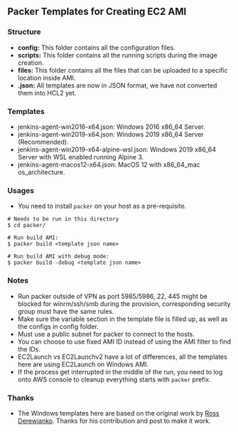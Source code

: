## Packer Templates for Creating EC2 AMI

### Structure

* **config:** This folder contains all the configuration files.
* **scripts:** This folder contains all the running scripts during the image creation.
* **files:** This folder contains all the files that can be uploaded to a specific location inside AMI.
* **.json:** All templates are now in JSON format, we have not converted them into HCL2 yet.

### Templates
* jenkins-agent-win2016-x64.json: Windows 2016 x86_64 Server.
* jenkins-agent-win2019-x64.json: Windows 2019 x86_64 Server (Recommended).
* jenkins-agent-win2019-x64-alpine-wsl.json: Windows 2019 x86_64 Server with WSL enabled running Alpine 3.
* jenkins-agent-macos12-x64.json: MacOS 12 with x86_64_mac os_architecture.

### Usages

* You need to install `packer` on your host as a pre-requisite.
```
# Needs to be run in this directory
$ cd packer/

# Run build AMI:
$ packer build <template json name>

# Run build AMI with debug mode:
$ packer build -debug <template json name>
```

### Notes

* Run packer outside of VPN as port 5985/5986, 22, 445 might be blocked for winrm/ssh/smb during the provision, corresponding security group must have the same rules.
* Make sure the variable section in the template file is filled up, as well as the configs in config folder.
* Must use a public subnet for packer to connect to the hosts.
* You can choose to use fixed AMI ID instead of using the AMI filter to find the IDs.
* EC2Launch vs EC2Launchv2 have a lot of differences, all the templates here are using EC2Launch on Windows AMI.
* If the process get interrupted in the middle of the run, you need to log onto AWS console to cleanup everything starts with `packer` prefix.

### Thanks

* The Windows templates here are based on the original work by [Ross Derewianko](https://github.com/rderewianko). Thanks for his contribution and post to make it work.
